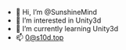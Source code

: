 - 👋 Hi, I’m @SunshineMind
- 👀 I’m interested in Unity3d
- 🌱 I’m currently learning Unity3d
- 📫 0@s10d.top

<!---
SunshineMind/SunshineMind is a ✨ special ✨ repository because its `README.md` (this file) appears on your GitHub profile.
You can click the Preview link to take a look at your changes.
--->
